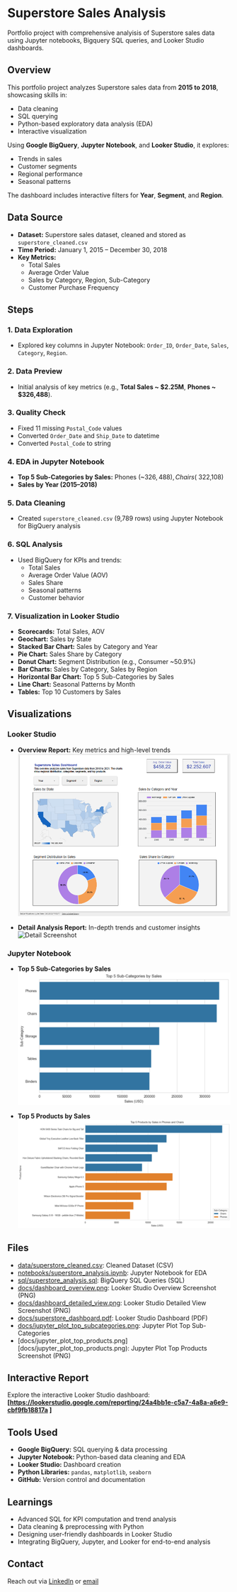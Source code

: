 
# Superstore Sales Analysis
Portfolio project with comprehensive analyisis of Superstore sales data  using Jupyter notebooks, Bigquery SQL queries, and Looker Studio dashboards.

## Overview

This portfolio project analyzes Superstore sales data from **2015 to 2018**, showcasing skills in:

- Data cleaning
- SQL querying
- Python-based exploratory data analysis (EDA)
- Interactive visualization

Using **Google BigQuery**, **Jupyter Notebook**, and **Looker Studio**, it explores:

- Trends in sales
- Customer segments
- Regional performance
- Seasonal patterns

The dashboard includes interactive filters for **Year**, **Segment**, and **Region**.

## Data Source

- **Dataset:** Superstore sales dataset, cleaned and stored as `superstore_cleaned.csv`
- **Time Period:** January 1, 2015 – December 30, 2018
- **Key Metrics:**  
  - Total Sales  
  - Average Order Value  
  - Sales by Category, Region, Sub-Category  
  - Customer Purchase Frequency

## Steps

### 1. Data Exploration
- Explored key columns in Jupyter Notebook: `Order_ID`, `Order_Date`, `Sales`, `Category`, `Region`.

### 2. Data Preview
- Initial analysis of key metrics (e.g., **Total Sales ~ $2.25M**, **Phones ~ $326,488**).

### 3. Quality Check
- Fixed 11 missing `Postal_Code` values
- Converted `Order_Date` and `Ship_Date` to datetime
- Converted `Postal_Code` to string

### 4. EDA in Jupyter Notebook

- **Top 5 Sub-Categories by Sales:** Phones (~$326,488), Chairs (~$322,108)
- **Sales by Year (2015–2018)**
  
### 5. Data Cleaning
- Created `superstore_cleaned.csv` (9,789 rows) using Jupyter Notebook for BigQuery analysis

### 6. SQL Analysis
- Used BigQuery for KPIs and trends:
  - Total Sales
  - Average Order Value (AOV)
  - Sales Share
  - Seasonal patterns
  - Customer behavior

### 7. Visualization in Looker Studio

- **Scorecards:** Total Sales, AOV
- **Geochart:** Sales by State
- **Stacked Bar Chart:** Sales by Category and Year
- **Pie Chart:** Sales Share by Category  
- **Donut Chart:** Segment Distribution (e.g., Consumer ~50.9%)  
- **Bar Charts:** Sales by Category, Sales by Region  
- **Horizontal Bar Chart:** Top 5 Sub-Categories by Sales  
- **Line Chart:** Seasonal Patterns by Month  
- **Tables:**  Top 10 Customers by Sales

## Visualizations

### Looker Studio

- **Overview Report:** Key metrics and high-level trends  
  ![Overview Screenshot](docs/dashboard_overview.png)


- **Detail Analysis Report:** In-depth trends and customer insights  
  ![Detail Screenshot](docs/dashboard_detailed_view.png)

### Jupyter Notebook

- **Top 5 Sub-Categories by Sales**  
  ![Sub-Categories Plot](docs/jupyter_plot_top_subcategories.png)

- **Top 5 Products by Sales**    
  ![Products Plot](docs/jupyter_plot_top_products.png)


## Files
- [data/superstore_cleaned.csv](data/superstore_cleaned.csv): Cleaned Dataset (CSV)
- [notebooks/superstore_analysis.ipynb](notebooks/superstore_analysis.ipynb): Jupyter Notebook for EDA 
- [sql/superstore_analysis.sql](sql/superstore_analysis.sql): BigQuery SQL Queries (SQL)
- [docs/dashboard_overview.png](docs/dashboard_overview.png): Looker Studio Overview Screenshot (PNG)
- [docs/dashboard_detailed_view.png](docs/dashboard_detailed_view.png): Looker Studio Detailed View Screenshot (PNG)
- [docs/superstore_dashboard.pdf](docs/superstore_dashboard.pdf): Looker Studio Dashboard (PDF)
- [docs/jupyter_plot_top_subcategories.png](docs/jupyter_plot_top_subcategories.png): Jupyter Plot Top Sub-Categories
- [docs/jupyter_plot_top_products.png][docs/jupyter_plot_top_products.png): Jupyter Plot Top Products Screenshot (PNG)

## Interactive Report

Explore the interactive Looker Studio dashboard:  
**[https://lookerstudio.google.com/reporting/24a4bb1e-c5a7-4a8a-a6e9-cbf9fb18817a ]**

## Tools Used

- **Google BigQuery:** SQL querying & data processing
- **Jupyter Notebook:** Python-based data cleaning and EDA
- **Looker Studio:** Dashboard creation
- **Python Libraries:** `pandas`, `matplotlib`, `seaborn`
- **GitHub:** Version control and documentation

## Learnings

- Advanced SQL for KPI computation and trend analysis
- Data cleaning & preprocessing with Python
- Designing user-friendly dashboards in Looker Studio
- Integrating BigQuery, Jupyter, and Looker for end-to-end analysis


## Contact
Reach out via [LinkedIn]( www.linkedin.com/in/roxana-schwartz-rls) or [email](mailto:roxana@rschwartz.de)


